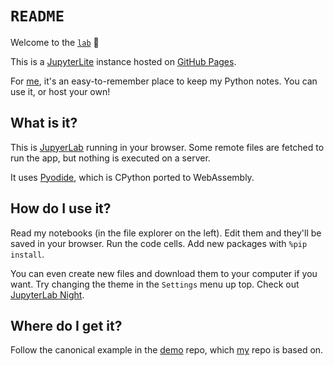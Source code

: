 # `README`

Welcome to the [`lab`](https://aef.me/lab/lab/index.html) 🧪

This is a [JupyterLite](https://jupyterlite.readthedocs.io/en/stable/) instance hosted on [GitHub Pages](https://github.com/adamelliotfields/lab).

For [me](https://aef.me/about/), it's an easy-to-remember place to keep my Python notes. You can use it, or host your own!

## What is it?

This is [JupyerLab](https://docs.jupyter.org/en/latest/) running in your browser. Some remote files are fetched to run the app, but nothing is executed on a server.

It uses [Pyodide](https://pyodide.org/en/stable/index.html), which is CPython ported to WebAssembly.

## How do I use it?

Read my notebooks (in the file explorer on the left). Edit them and they'll be saved in your browser. Run the code cells. Add new packages with `%pip install`.

You can even create new files and download them to your computer if you want. Try changing the theme in the `Settings` menu up top. Check out [JupyterLab Night](https://github.com/martinRenou/jupyterlab-night).

## Where do I get it?

Follow the canonical example in the [demo](https://github.com/jupyterlite/demo) repo, which [my](https://github.com/adamelliotfields/lab) repo is based on.
